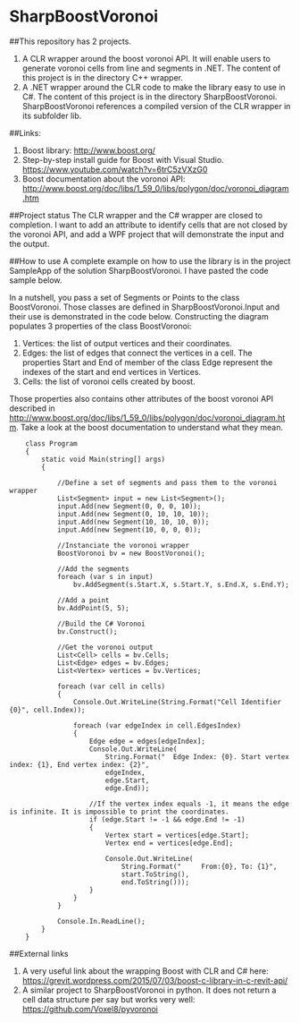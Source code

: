 # SharpBoostVoronoi

##This repository has 2 projects.

1. A CLR wrapper around the boost voronoi API. It will enable users to generate voronoi cells from line and segments in .NET. The content of this project is in the directory C++ wrapper.
2. A .NET wrapper around the CLR code to make the library easy to use in C#. The content of this project is in the directory SharpBoostVoronoi. SharpBoostVoronoi references a compiled version of the CLR wrapper in its subfolder lib. 

##Links:
 
1. Boost library: http://www.boost.org/
2. Step-by-step install guide for Boost with Visual Studio. https://www.youtube.com/watch?v=6trC5zVXzG0
3. Boost documentation about the voronoi API: http://www.boost.org/doc/libs/1_59_0/libs/polygon/doc/voronoi_diagram.htm

##Project status
The CLR wrapper and the C# wrapper are closed to completion. I want to add an attribute to identify cells that are not closed by the voronoi API, and add a WPF project that will demonstrate the input and the output.

##How to use
A complete example on how to use the library is in the project SampleApp of the solution SharpBoostVoronoi. I have pasted the code sample below.

In a nutshell, you pass a set of Segments or Points to the class BoostVoronoi. Those classes are defined in SharpBoostVoronoi.Input and their use is demonstrated in the code below. Constructing the diagram populates 3 properties of the class BoostVoronoi:

1. Vertices: the list of output vertices and their coordinates.
2. Edges: the list of edges that connect the vertices in a cell. The properties Start and End of member of the class Edge represent the indexes of the start and end vertices in Vertices.
3. Cells: the list of voronoi cells created by boost.

Those properties also contains other attributes of the boost voronoi API described in http://www.boost.org/doc/libs/1_59_0/libs/polygon/doc/voronoi_diagram.htm. Take a look at the boost documentation to understand what they mean.

```
    class Program
    {
        static void Main(string[] args)
        {

            //Define a set of segments and pass them to the voronoi wrapper
            List<Segment> input = new List<Segment>();
            input.Add(new Segment(0, 0, 0, 10));
            input.Add(new Segment(0, 10, 10, 10));
            input.Add(new Segment(10, 10, 10, 0));
            input.Add(new Segment(10, 0, 0, 0));

            //Instanciate the voronoi wrapper
            BoostVoronoi bv = new BoostVoronoi();

            //Add the segments
            foreach (var s in input)
                bv.AddSegment(s.Start.X, s.Start.Y, s.End.X, s.End.Y);

            //Add a point
            bv.AddPoint(5, 5);

            //Build the C# Voronoi
            bv.Construct();

            //Get the voronoi output
            List<Cell> cells = bv.Cells;
            List<Edge> edges = bv.Edges;
            List<Vertex> vertices = bv.Vertices;

            foreach (var cell in cells)
            {
                Console.Out.WriteLine(String.Format("Cell Identifier {0}", cell.Index));

                foreach (var edgeIndex in cell.EdgesIndex)
                {
                    Edge edge = edges[edgeIndex];
                    Console.Out.WriteLine(
                        String.Format("  Edge Index: {0}. Start vertex index: {1}, End vertex index: {2}", 
                        edgeIndex,
                        edge.Start,
                        edge.End));

                    //If the vertex index equals -1, it means the edge is infinite. It is impossible to print the coordinates.
                    if (edge.Start != -1 && edge.End != -1)
                    {
                        Vertex start = vertices[edge.Start];
                        Vertex end = vertices[edge.End];

                        Console.Out.WriteLine(
                            String.Format("     From:{0}, To: {1}",
                            start.ToString(),
                            end.ToString()));
                    }
                }
            }

            Console.In.ReadLine();
        }
    }
```

##External links
1. A very useful link about the wrapping Boost with CLR and C# here: https://grevit.wordpress.com/2015/07/03/boost-c-library-in-c-revit-api/	
2. A similar project to SharpBoostVoronoi in python. It does not return a cell data structure per say but works very well: https://github.com/Voxel8/pyvoronoi

